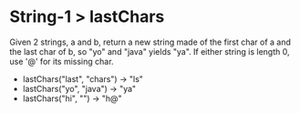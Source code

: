 # String-1 > lastChars

Given 2 strings, a and b, return a new string made of the first char of a and the last char of b, so "yo" and "java" yields "ya". If either string is length 0, use '@' for its missing char.

- lastChars("last", "chars") → "ls"
- lastChars("yo", "java") → "ya"
- lastChars("hi", "") → "h@"